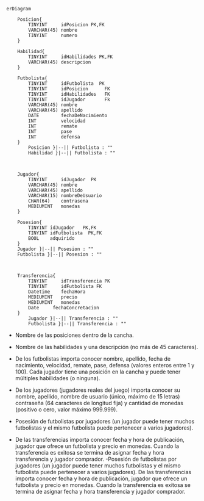 ```mermaid
erDiagram

    Posicion{
        TINYINT     idPosicion PK,FK
        VARCHAR(45) nombre       
        TINYINT     numero      
    }

    Habilidad{
        TINYINT     idHabilidades PK,FK
        VARCHAR(45) descripcion
    }

    Futbolista{
        TINYINT     idFutbolista  PK
        TINYINT     idPosicion      FK
        TINYINT     idHabilidades   FK
        TINYINT     idJugador       Fk
        VARCHAR(45) nombre 
        VARCHAR(45) apellido            
        DATE        fechaDeNacimiento    
        INT         velocidad        
        INT         remate              
        INT         pase                 
        INT         defensa              
    }
        Posicion }|--|| Futbolista : "" 
        Habilidad }|--|| Futbolista : ""
        

   
    Jugador{
        TINYINT     idJugador  PK
        VARCHAR(45) nombre
        VARCHAR(45) apellido
        VARCHAR(15) nombreDeUsuario
        CHAR(64)    contrasena
        MEDIUMINT   monedas
    }

    Posesion{
        TINYINT idJugador   PK,FK
        TINYINT idFutbolista  PK,FK
        BOOL    adquirido
    }
    Jugador }|--|| Posesion : ""
    Futbolista }|--|| Posesion : ""
    
    

    Transferencia{
        TINYINT     idTransferencia PK
        TINYINT     idFutbolista FK
        Datetime    fechaHora
        MEDIUMINT   precio
        MEDIUMINT   monedas
        Date     fechaConcretacion 
    }
        Jugador }|--|| Transferencia : ""
        Futbolista }|--|| Transferencia : ""

```


- Nombre de las posiciones dentro de la cancha.

- Nombre de las habilidades y una descripción (no más de 45        caracteres).

- De los futbolistas importa conocer nombre, apellido, fecha de nacimiento, velocidad, remate, pase, defensa (valores enteros entre 1 y 100). Cada jugador tiene una posición en la cancha y puede tener múltiples habilidades (o ninguna).

- De los jugadores (jugadores reales del juego) importa conocer su nombre, apellido, nombre de usuario (único, máximo de 15 letras) contraseña (64 caracteres de longitud fija) y cantidad de monedas (positivo o cero, valor máximo 999.999). 

- Posesión de futbolistas por jugadores (un jugador puede tener muchos futbolistas y el mismo futbolista puede pertenecer a varios jugadores).

- De las transferencias importa conocer fecha y hora de publicación, jugador que ofrece un futbolista y precio en monedas. Cuando la transferencia es exitosa se termina de asignar fecha y hora transferencia y jugador comprador.
-Posesión de futbolistas por jugadores (un jugador puede tener muchos futbolistas y el mismo futbolista puede pertenecer a varios jugadores).
De las transferencias importa conocer fecha y hora de publicación, jugador que ofrece un futbolista y precio en monedas. Cuando la transferencia es exitosa se termina de asignar fecha y hora transferencia y jugador comprador.
